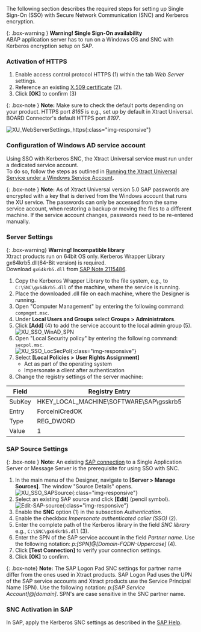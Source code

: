 The following section describes the required steps for setting up Single Sign-On (SSO) with Secure Network Communication (SNC) and Kerberos encryption.

{: .box-warning }
**Warning!  Single Sign-On availability** <br> 
ABAP application server has to run on a Windows OS and SNC with Kerberos encryption setup on SAP. <br>


### Activation of HTTPS 

1. Enable access control protocol HTTPS (1) within the tab *Web Server* settings.
2. Reference an existing [X.509 certificate](../../security/install-x.509-Certificate) (2).<br>
3. Click **[OK]** to confirm (3)<br>

{: .box-note }
**Note:** Make sure to check the default ports depending on your product. HTTPS port *8165* is e.g., set up by default in Xtract Universal. BOARD Connector's default HTTPS port *8197*.

![XU_WebServerSettings_https](/img/content/XU_Server_Settings_Webserver_HTTPS.png){:class="img-responsive"}


### Configuration of Windows AD service account
Using SSO with Kerberos SNC, the Xtract Universal service must run under a dedicated service account.  
To do so, follow the steps as outlined in [Running the Xtract Universal Service under a Windows Service Account](../service-account).

{: .box-note }
**Note:** As of Xtract Universal version 5.0 SAP passwords are encrypted with a key that is derived from the Windows account that runs the XU service.
The passwords can only be accessed from the same service account, when restoring a backup or moving the files to a different machine. 
If the service account changes, passwords need to be re-entered manually.

### Server Settings

{: .box-warning}
**Warning! Incompatible library**  <br>
Xtract products run on 64bit OS only. Kerberos Wrapper Library gx64krb5.dll(64-Bit version) is required. <br>
Download `gx64krb5.dll` from [SAP Note 2115486](https://launchpad.support.sap.com/#/notes/2115486).

1. Copy the Kerberos Wrapper Library to the file system, e.g., to `C:\SNC\gx64krb5.dll` of the machine, where the service is running.
2. Place the downloaded .dll file on each machine, where the Designer is running.
3. Open "Computer Management" by entering the following command: `compmgmt.msc`.
4. Under **Local Users and Groups** select **Groups > Administrators**.
5. Click **[Add]** (4) to add the service account to the local admin group (5).<br>
![XU_SSO_WinAD_SPN](/img/content/admin_groups_xu_service_account.png)
6. Open "Local Security policy" by entering the following command: `secpol.msc`. <br>
![XU_SSO_LocSecPol](/img/content/XU_SSO_LocSecPol.png){:class="img-responsive"}
7. Select **[Local Policies > User Rights Assignment]**
    - Act as part of the operating system 
    - Impersonate a client after authentication
8. Change the registry settings of the server machine:

**Field** | **Registry Entry**
------------ | -------------
SubKey | HKEY_LOCAL_MACHINE\SOFTWARE\SAP\gsskrb5
Entry | ForceIniCredOK
Type | REG_DWORD
Value | 1


### SAP Source Settings

{: .box-note }
**Note:** An existing [SAP connection](../../introduction/sap-connection) to a Single Application Server or Message Server is the prerequisite for using SSO with SNC.

1. In the main menu of the Designer, navigate to **[Server > Manage Sources]**. The window "Source Details" opens.<br>
![XU_SSO_SAPSource](/img/content/XU_SSO_SAP_Source.png){:class="img-responsive"}
2. Select an existing SAP source and click **[Edit]** (pencil symbol).<br>
![Edit-SAP-source](/img/content/edit_sap_source.png){:class="img-responsive"}
3. Enable the **SNC** option (1) in the subsection *Authentication*.
4. Enable the checkbox *Impersonate authenticated caller (SSO)* (2).
5. Enter the complete path of the Kerberos library in the field *SNC library*
e.g., `C:\SNC\gx64krb5.dll` (3).
6. Enter the SPN of the SAP service account in the field *Partner name*. Use the following notation: *p:[SPN]@[Domain-FQDN-Uppercase]* (4). 
7. Click **[Test Connection]** to verify your connection settings.
8. Click **[OK]** to confirm.

{: .box-note}
**Note:** The SAP Logon Pad SNC settings for partner name differ from the ones used in Xtract products. SAP Logon Pad uses the UPN of the SAP service accounts and Xtract products use the Service Principal Name (SPN). Use the following notation: *p:[SAP Service Account]@[domain]*. SPN's are case sensitive in the SNC partner name.


### SNC Activation in SAP

In SAP, apply the Kerberos SNC settings as described in the [SAP Help](https://help.sap.com/viewer/e815bb97839a4d83be6c4fca48ee5777/7.5.9/EN-US/440ebf6c9b2b0d1ae10000000a114a6b.html).

